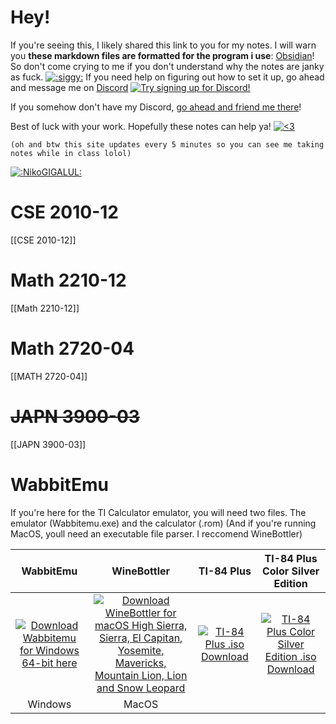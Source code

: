 # Hey!
If you're seeing this, I likely shared this link to you for my notes. I will warn you **these markdown files are formatted for the program i use**: [Obsidian](https://obsidian.md/)! So don't come crying to me if you don't understand why the notes are janky as fuck. [![](https://cdn.discordapp.com/emojis/444982290045599764.webp?size=16&quality=lossless ":siggy:")](https://cdn.discordapp.com/emojis/444982290045599764.webp?quality=lossless ":siggy:")
If you need help on figuring out how to set it up, go ahead and message me on [Discord](https://discord.com/) [![Try signing up for Discord!](https://media.discordapp.net/attachments/803186540359450664/1020532660008910919/discord.png)](https://discord.com/ "Try signing up for Discord!")

If you somehow don't have my Discord, [go ahead and friend me there](https://discord.com/users/221417731776446467 "This should link you to my Discord profile page popup! Hopefully...")!

Best of luck with your work. Hopefully these notes can help ya! [![<3](https://static-cdn.jtvnw.net/jtv_user_pictures/chansub-global-emoticon-577ade91d46d7edc-24x18.png)](https://static-cdn.jtvnw.net/jtv_user_pictures/chansub-global-emoticon-577ade91d46d7edc-24x18.png "<3")

`(oh and btw this site updates every 5 minutes so you can see me taking notes while in class lolol)`

[![](https://cdn.discordapp.com/emojis/348897065360949248.webp?size=32&quality=lossless ":NikoGIGALUL:")](https://cdn.discordapp.com/emojis/348897065360949248.webp?quality=lossless ":NikoGIGALUL:")


# CSE 2010-12
[[CSE 2010-12]]
# Math 2210-12
[[Math 2210-12]]
# Math 2720-04
[[MATH 2720-04]]
# ~~JAPN 3900-03~~
[[JAPN 3900-03]]



# WabbitEmu
If you're here for the TI Calculator emulator, you will need two files. The emulator (Wabbitemu.exe) and the calculator (.rom) (And if you're running MacOS, youll need an executable file parser. I reccomend WineBottler)

|**WabbitEmu**|**WineBottler**|**TI-84 Plus**|**TI-84 Plus Color Silver Edition**|
|:-:|:-:|:-:|:-:|
|[![Download Wabbitemu for Windows 64-bit here](https://cdn.discordapp.com/attachments/803186540359450664/1024477025060278292/output-onlinepngtools_3.png)](https://github.com/sputt/wabbitemu/releases/download/v1.9.5.22/Wabbitemu.exe "Download Wabbitemu for Windows 64-bit here")|[![Download WineBottler for macOS High Sierra, Sierra, El Capitan, Yosemite, Mavericks, Mountain Lion, Lion and Snow Leopard](https://cdn.discordapp.com/attachments/803186540359450664/1024476940138184844/output-onlinepngtools_2.png)](https://winebottler.kronenberg.org/combo/builds/WineBottlerCombo_1.8.6.dmg "Download WineBottler for macOS High Sierra, Sierra, El Capitan, Yosemite, Mavericks, Mountain Lion, Lion and Snow Leopard")|[![TI-84 Plus .iso Download](https://cdn.discordapp.com/attachments/803186540359450664/1024493774673563648/output-onlinepngtools_4.png)](https://cdn.discordapp.com/attachments/803186540359450664/1024478430374412339/ti84plus.rom "TI-84 Plus .iso Download")|[![TI-84 Plus Color Silver Edition .iso Download](https://cdn.discordapp.com/attachments/803186540359450664/1024494381480284240/output-onlinepngtools_5.png)](https://cdn.discordapp.com/attachments/803186540359450664/1024478430374412339/ti84plus.rom "TI-84 Plus Color Silver Edition .iso Download")|
|Windows|MacOS| |

